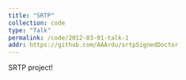 ```yaml
---
title: "SRTP"
collection: code
type: "Talk"
permalink: /code/2012-03-01-talk-1
addr: https://github.com/AAArdu/srtpSignedDoctor
---
```


SRTP project!
